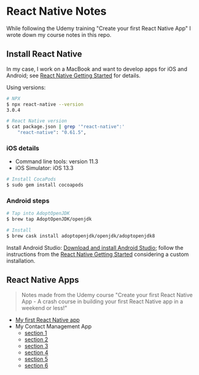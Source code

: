 # React Native Notes

While following the Udemy training "Create your first React Native App" I wrote down my course notes in this repo.

## Install React Native

In my case, I work on a MacBook and want to develop apps for iOS and Android; see [React Native Getting Started](https://facebook.github.io/react-native/docs/getting-started) for details.

Using versions:

~~~bash
# NPX
$ npx react-native --version  
3.0.4

# React Native version
$ cat package.json | grep '"react-native":'
    "react-native": "0.61.5",
~~~

### iOS details

* Command line tools: version 11.3
* iOS Simulator: iOS 13.3

~~~bash
# Install CocaPods
$ sudo gem install cocoapods
~~~

### Android steps

~~~bash
# Tap into AdoptOpenJDK
$ brew tap AdoptOpenJDK/openjdk

# Install
$ brew cask install adoptopenjdk/openjdk/adoptopenjdk8
~~~

Install Android Studio: [Download and install Android Studio](https://developer.android.com/studio/index.html); follow the instructions from the [React Native Getting Started](https://facebook.github.io/react-native/docs/getting-started) considering a custom installation.

## React Native Apps

> Notes made from the Udemy course "Create your first React Native App - A crash course in building your first React Native app in a weekend or less!"

* [My first React Native app](./MyApp.md)
* My Contact Management App
  * [section 1](./ContactApp-1.md)
  * [section 2](./ContactApp-2.md)
  * [section 3](./ContactApp-3.md)
  * [section 4](./ContactApp-4.md)
  * [section 5](./ContactApp-5.md)
  * [section 6](./ContactApp-6.md)
